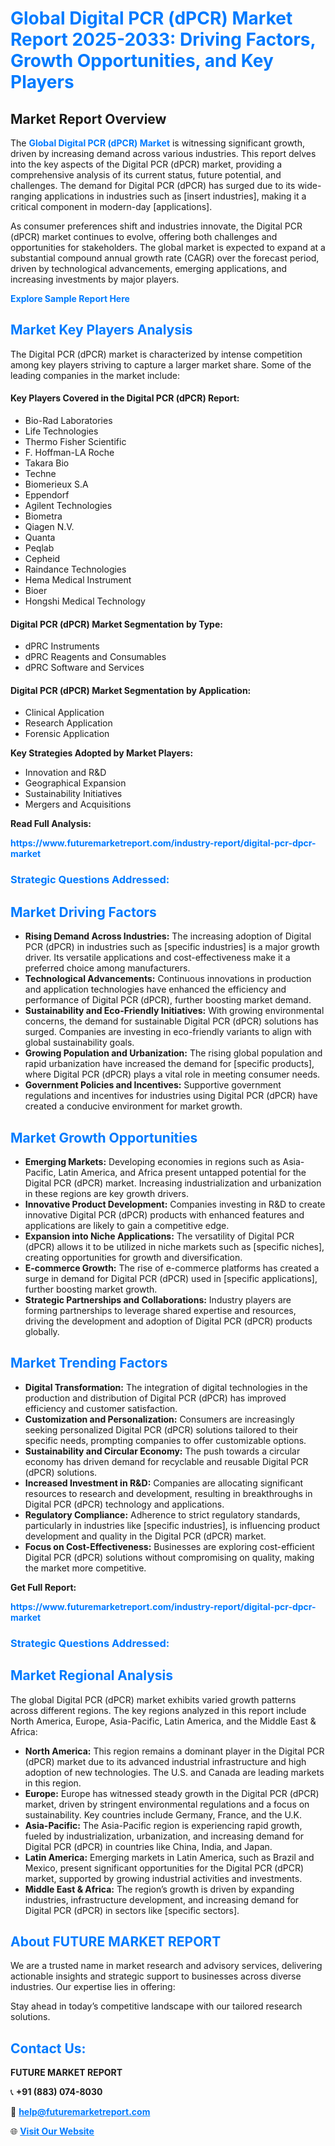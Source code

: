 <h1 style="color: #007BFF;">Global Digital PCR (dPCR) Market Report 2025-2033: Driving Factors, Growth Opportunities, and Key Players</h1>

<section id="overview">
<h2>Market Report Overview</h2>
<p>The <a href="https://www.futuremarketreport.com/industry-report/digital-pcr-dpcr-market" style="color: #007BFF; text-decoration: none;"><strong>Global Digital PCR (dPCR) Market</strong></a> is witnessing significant growth, driven by increasing demand across various industries. This report delves into the key aspects of the Digital PCR (dPCR) market, providing a comprehensive analysis of its current status, future potential, and challenges. The demand for Digital PCR (dPCR) has surged due to its wide-ranging applications in industries such as [insert industries], making it a critical component in modern-day [applications].</p>
<p>As consumer preferences shift and industries innovate, the Digital PCR (dPCR) market continues to evolve, offering both challenges and opportunities for stakeholders. The global market is expected to expand at a substantial compound annual growth rate (CAGR) over the forecast period, driven by technological advancements, emerging applications, and increasing investments by major players.</p>
</section>

<section id="overview">
<p><a href="https://www.futuremarketreport.com/request-sample/reportId=92847" style="color: #007BFF; text-decoration: none;"><strong>Explore Sample Report Here</strong></a></p>
</section>

<section id="key-players">
<h2 style="color: #007BFF;">Market Key Players Analysis</h2>
<p>The Digital PCR (dPCR) market is characterized by intense competition among key players striving to capture a larger market share. Some of the leading companies in the market include:</p>
<h4>Key Players Covered in the Digital PCR (dPCR) Report:</h4>
<ul><li>Bio-Rad Laboratories</li><li>Life Technologies</li><li>Thermo Fisher Scientific</li><li>F. Hoffman-LA Roche</li><li>Takara Bio</li><li>Techne</li><li>Biomerieux S.A</li><li>Eppendorf</li><li>Agilent Technologies</li><li>Biometra</li><li>Qiagen N.V.</li><li>Quanta</li><li>Peqlab</li><li>Cepheid</li><li>Raindance Technologies</li><li>Hema Medical Instrument</li><li>Bioer</li><li>Hongshi Medical Technology</li></ul>
<h4>Digital PCR (dPCR) Market Segmentation by Type:</h4>
<ul><li>dPRC Instruments</li><li>dPRC Reagents and Consumables</li><li>dPRC Software and Services</li></ul>

<h4>Digital PCR (dPCR) Market Segmentation by Application:</h4>
<ul><li>Clinical Application</li><li>Research Application</li><li>Forensic Application</li></ul>
<p><strong>Key Strategies Adopted by Market Players:</strong></p>
<ul>
<li>Innovation and R&D</li>
<li>Geographical Expansion</li>
<li>Sustainability Initiatives</li>
<li>Mergers and Acquisitions</li>
</ul>
</section>

<section>
<p><strong>Read Full Analysis: </strong></p><a href="https://www.futuremarketreport.com/industry-report/digital-pcr-dpcr-market" style="color: #007BFF; text-decoration: none;"><strong>https://www.futuremarketreport.com/industry-report/digital-pcr-dpcr-market</strong></a>
<h3 style="color: #007BFF;">Strategic Questions Addressed:</h3>
</section>

<section id="driving-factors">
<h2 style="color: #007BFF;">Market Driving Factors</h2>
<ul>
<li><strong>Rising Demand Across Industries:</strong> The increasing adoption of Digital PCR (dPCR) in industries such as [specific industries] is a major growth driver. Its versatile applications and cost-effectiveness make it a preferred choice among manufacturers.</li>
<li><strong>Technological Advancements:</strong> Continuous innovations in production and application technologies have enhanced the efficiency and performance of Digital PCR (dPCR), further boosting market demand.</li>
<li><strong>Sustainability and Eco-Friendly Initiatives:</strong> With growing environmental concerns, the demand for sustainable Digital PCR (dPCR) solutions has surged. Companies are investing in eco-friendly variants to align with global sustainability goals.</li>
<li><strong>Growing Population and Urbanization:</strong> The rising global population and rapid urbanization have increased the demand for [specific products], where Digital PCR (dPCR) plays a vital role in meeting consumer needs.</li>
<li><strong>Government Policies and Incentives:</strong> Supportive government regulations and incentives for industries using Digital PCR (dPCR) have created a conducive environment for market growth.</li>
</ul>
</section>

<section id="growth-opportunities">
<h2 style="color: #007BFF;">Market Growth Opportunities</h2>
<ul>
<li><strong>Emerging Markets:</strong> Developing economies in regions such as Asia-Pacific, Latin America, and Africa present untapped potential for the Digital PCR (dPCR) market. Increasing industrialization and urbanization in these regions are key growth drivers.</li>
<li><strong>Innovative Product Development:</strong> Companies investing in R&D to create innovative Digital PCR (dPCR) products with enhanced features and applications are likely to gain a competitive edge.</li>
<li><strong>Expansion into Niche Applications:</strong> The versatility of Digital PCR (dPCR) allows it to be utilized in niche markets such as [specific niches], creating opportunities for growth and diversification.</li>
<li><strong>E-commerce Growth:</strong> The rise of e-commerce platforms has created a surge in demand for Digital PCR (dPCR) used in [specific applications], further boosting market growth.</li>
<li><strong>Strategic Partnerships and Collaborations:</strong> Industry players are forming partnerships to leverage shared expertise and resources, driving the development and adoption of Digital PCR (dPCR) products globally.</li>
</ul>
</section>

<section id="trending-factors">
<h2 style="color: #007BFF;">Market Trending Factors</h2>
<ul>
<li><strong>Digital Transformation:</strong> The integration of digital technologies in the production and distribution of Digital PCR (dPCR) has improved efficiency and customer satisfaction.</li>
<li><strong>Customization and Personalization:</strong> Consumers are increasingly seeking personalized Digital PCR (dPCR) solutions tailored to their specific needs, prompting companies to offer customizable options.</li>
<li><strong>Sustainability and Circular Economy:</strong> The push towards a circular economy has driven demand for recyclable and reusable Digital PCR (dPCR) solutions.</li>
<li><strong>Increased Investment in R&D:</strong> Companies are allocating significant resources to research and development, resulting in breakthroughs in Digital PCR (dPCR) technology and applications.</li>
<li><strong>Regulatory Compliance:</strong> Adherence to strict regulatory standards, particularly in industries like [specific industries], is influencing product development and quality in the Digital PCR (dPCR) market.</li>
<li><strong>Focus on Cost-Effectiveness:</strong> Businesses are exploring cost-efficient Digital PCR (dPCR) solutions without compromising on quality, making the market more competitive.</li>
</ul>
</section>

<section>
<p><strong>Get Full Report: </strong></p><a href="https://www.futuremarketreport.com/industry-report/digital-pcr-dpcr-market" style="color: #007BFF; text-decoration: none;"><strong>https://www.futuremarketreport.com/industry-report/digital-pcr-dpcr-market</strong></a>
<h3 style="color: #007BFF;">Strategic Questions Addressed:</h3>
</section>


<section id="regional-analysis">
<h2 style="color: #007BFF;">Market Regional Analysis</h2>
<p>The global Digital PCR (dPCR) market exhibits varied growth patterns across different regions. The key regions analyzed in this report include North America, Europe, Asia-Pacific, Latin America, and the Middle East & Africa:</p>
<ul>
<li><strong>North America:</strong> This region remains a dominant player in the Digital PCR (dPCR) market due to its advanced industrial infrastructure and high adoption of new technologies. The U.S. and Canada are leading markets in this region.</li>
<li><strong>Europe:</strong> Europe has witnessed steady growth in the Digital PCR (dPCR) market, driven by stringent environmental regulations and a focus on sustainability. Key countries include Germany, France, and the U.K.</li>
<li><strong>Asia-Pacific:</strong> The Asia-Pacific region is experiencing rapid growth, fueled by industrialization, urbanization, and increasing demand for Digital PCR (dPCR) in countries like China, India, and Japan.</li>
<li><strong>Latin America:</strong> Emerging markets in Latin America, such as Brazil and Mexico, present significant opportunities for the Digital PCR (dPCR) market, supported by growing industrial activities and investments.</li>
<li><strong>Middle East & Africa:</strong> The region’s growth is driven by expanding industries, infrastructure development, and increasing demand for Digital PCR (dPCR) in sectors like [specific sectors].</li>
</ul>
</section>

<footer>
<h2 style="color: #007BFF;">About FUTURE MARKET REPORT</h2>
<p>We are a trusted name in market research and advisory services, delivering actionable insights and strategic support to businesses across diverse industries. Our expertise lies in offering:</p>

<p>Stay ahead in today’s competitive landscape with our tailored research solutions.</p>

<h2 style="color: #007BFF;">Contact Us:</h2>
<p><strong>FUTURE MARKET REPORT</strong></p>
<p>📞 <strong>+91 (883) 074-8030</strong></p>
<p>📧 <strong><a href="mailto:help@futuremarketreport.com" style="color: #007BFF;">help@futuremarketreport.com</a></strong></p>
<p>🌐 <strong><a href="https://www.futuremarketreport.com/" style="color: #007BFF;">Visit Our Website</a></strong></p>
</footer>
